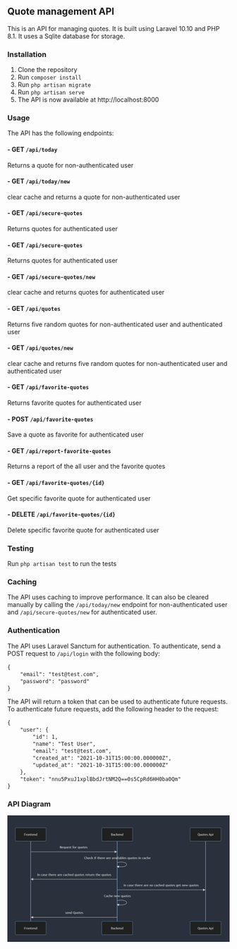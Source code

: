 ## Quote management API

This is an API for managing quotes. It is built using Laravel 10.10 and PHP 8.1. It uses a Sqlite database for storage.

### Installation

1. Clone the repository
2. Run `composer install`
3. Run `php artisan migrate`
4. Run `php artisan serve`
5. The API is now available at http://localhost:8000


### Usage

The API has the following endpoints:

#### - GET `/api/today`
Returns a quote for non-authenticated user

#### - GET `/api/today/new`
clear cache and returns a quote for non-authenticated user

#### - GET `/api/secure-quotes`
Returns quotes for authenticated user

#### - GET `/api/secure-quotes`
Returns quotes for authenticated user

#### - GET `/api/secure-quotes/new`
clear cache and returns quotes for authenticated user

#### - GET `/api/quotes`
Returns five random quotes for non-authenticated user and authenticated user

#### - GET `/api/quotes/new`
clear cache and returns five random quotes for non-authenticated user and authenticated user

#### - GET `/api/favorite-quotes`
Returns favorite quotes for authenticated user

#### - POST `/api/favorite-quotes`
Save a quote as favorite for authenticated user

#### - GET `/api/report-favorite-quotes`
Returns a report of the all user and the favorite quotes

#### - GET `/api/favorite-quotes/{id}`
Get specific favorite quote for authenticated user

#### - DELETE `/api/favorite-quotes/{id}`
Delete specific favorite quote for authenticated user


### Testing
Run `php artisan test` to run the tests

### Caching
The API uses caching to improve performance. It can also be cleared manually by calling the `/api/today/new` endpoint for non-authenticated user and `/api/secure-quotes/new` for authenticated user.

### Authentication
The API uses Laravel Sanctum for authentication. To authenticate, send a POST request to `/api/login` with the following body:
```
{
    "email": "test@test.com",
    "password": "password"
}
```
The API will return a token that can be used to authenticate future requests. To authenticate future requests, add the following header to the request:
```
{
    "user": {
        "id": 1,
        "name": "Test User",
        "email": "test@test.com",
        "created_at": "2021-10-31T15:00:00.000000Z",
        "updated_at": "2021-10-31T15:00:00.000000Z"
    },
    "token": "nnu5PxuJ1xplBbdJrtNM2Q==0s5CpRd6HH0ba0Qm"
}
```

### API Diagram
![API Diagram](/resources/images/thirdpartyuse.png)

